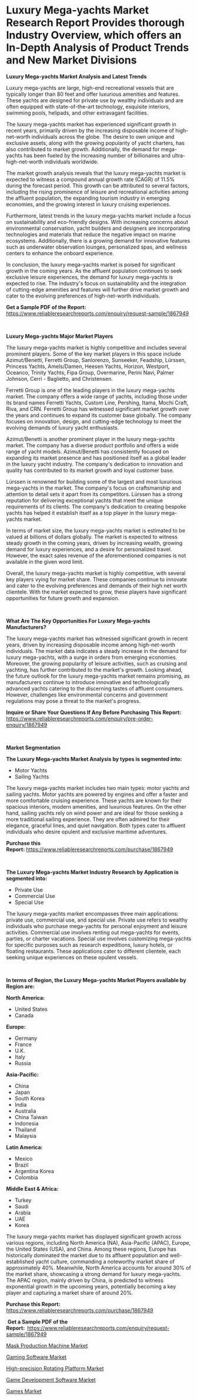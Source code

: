 <p><h1>Luxury Mega-yachts Market Research Report Provides thorough Industry Overview, which offers an In-Depth Analysis of Product Trends and New Market Divisions</h1></p><p><strong>Luxury Mega-yachts Market Analysis and Latest Trends</strong></p>
<p><p>Luxury mega-yachts are large, high-end recreational vessels that are typically longer than 80 feet and offer luxurious amenities and features. These yachts are designed for private use by wealthy individuals and are often equipped with state-of-the-art technology, exquisite interiors, swimming pools, helipads, and other extravagant facilities.</p><p>The luxury mega-yachts market has experienced significant growth in recent years, primarily driven by the increasing disposable income of high-net-worth individuals across the globe. The desire to own unique and exclusive assets, along with the growing popularity of yacht charters, has also contributed to market growth. Additionally, the demand for mega-yachts has been fueled by the increasing number of billionaires and ultra-high-net-worth individuals worldwide.</p><p>The market growth analysis reveals that the luxury mega-yachts market is expected to witness a compound annual growth rate (CAGR) of 11.5% during the forecast period. This growth can be attributed to several factors, including the rising prominence of leisure and recreational activities among the affluent population, the expanding tourism industry in emerging economies, and the growing interest in luxury cruising experiences.</p><p>Furthermore, latest trends in the luxury mega-yachts market include a focus on sustainability and eco-friendly designs. With increasing concerns about environmental conservation, yacht builders and designers are incorporating technologies and materials that reduce the negative impact on marine ecosystems. Additionally, there is a growing demand for innovative features such as underwater observation lounges, personalized spas, and wellness centers to enhance the onboard experience.</p><p>In conclusion, the luxury mega-yachts market is poised for significant growth in the coming years. As the affluent population continues to seek exclusive leisure experiences, the demand for luxury mega-yachts is expected to rise. The industry's focus on sustainability and the integration of cutting-edge amenities and features will further drive market growth and cater to the evolving preferences of high-net-worth individuals.</p></p>
<p><strong>Get a Sample PDF of the Report:&nbsp;</strong> <a href="https://www.reliableresearchreports.com/enquiry/request-sample/1867949">https://www.reliableresearchreports.com/enquiry/request-sample/1867949</a></p>
<p>&nbsp;</p>
<p><strong>Luxury Mega-yachts Major Market Players</strong></p>
<p><p>The luxury mega-yachts market is highly competitive and includes several prominent players. Some of the key market players in this space include Azimut/Benetti, Ferretti Group, Sanlorenzo, Sunseeker, Feadship, Lürssen, Princess Yachts, Amels/Damen, Heesen Yachts, Horizon, Westport, Oceanco, Trinity Yachts, Fipa Group, Overmarine, Perini Navi, Palmer Johnson, Cerri - Baglietto, and Christensen.</p><p>Ferretti Group is one of the leading players in the luxury mega-yachts market. The company offers a wide range of yachts, including those under its brand names Ferretti Yachts, Custom Line, Pershing, Itama, Mochi Craft, Riva, and CRN. Ferretti Group has witnessed significant market growth over the years and continues to expand its customer base globally. The company focuses on innovation, design, and cutting-edge technology to meet the evolving demands of luxury yacht enthusiasts. </p><p>Azimut/Benetti is another prominent player in the luxury mega-yachts market. The company has a diverse product portfolio and offers a wide range of yacht models. Azimut/Benetti has consistently focused on expanding its market presence and has positioned itself as a global leader in the luxury yacht industry. The company's dedication to innovation and quality has contributed to its market growth and loyal customer base.</p><p>Lürssen is renowned for building some of the largest and most luxurious mega-yachts in the market. The company's focus on craftsmanship and attention to detail sets it apart from its competitors. Lürssen has a strong reputation for delivering exceptional yachts that meet the unique requirements of its clients. The company's dedication to creating bespoke yachts has helped it establish itself as a top player in the luxury mega-yachts market.</p><p>In terms of market size, the luxury mega-yachts market is estimated to be valued at billions of dollars globally. The market is expected to witness steady growth in the coming years, driven by increasing wealth, growing demand for luxury experiences, and a desire for personalized travel. However, the exact sales revenue of the aforementioned companies is not available in the given word limit. </p><p>Overall, the luxury mega-yachts market is highly competitive, with several key players vying for market share. These companies continue to innovate and cater to the evolving preferences and demands of their high net worth clientele. With the market expected to grow, these players have significant opportunities for future growth and expansion.</p></p>
<p>&nbsp;</p>
<p><strong>What Are The Key Opportunities For Luxury Mega-yachts Manufacturers?</strong></p>
<p><p>The luxury mega-yachts market has witnessed significant growth in recent years, driven by increasing disposable income among high-net-worth individuals. The market data indicates a steady increase in the demand for luxury mega-yachts, with a surge in orders from emerging economies. Moreover, the growing popularity of leisure activities, such as cruising and yachting, has further contributed to the market's growth. Looking ahead, the future outlook for the luxury mega-yachts market remains promising, as manufacturers continue to introduce innovative and technologically advanced yachts catering to the discerning tastes of affluent consumers. However, challenges like environmental concerns and government regulations may pose a threat to the market's progress.</p></p>
<p><strong>Inquire or Share Your Questions If Any Before Purchasing This Report:</strong> <a href="https://www.reliableresearchreports.com/enquiry/pre-order-enquiry/1867949">https://www.reliableresearchreports.com/enquiry/pre-order-enquiry/1867949</a></p>
<p>&nbsp;</p>
<p><strong>Market Segmentation</strong></p>
<p><strong>The Luxury Mega-yachts Market Analysis by types is segmented into:</strong></p>
<p><ul><li>Motor Yachts</li><li>Sailing Yachts</li></ul></p>
<p><p>The luxury mega-yachts market includes two main types: motor yachts and sailing yachts. Motor yachts are powered by engines and offer a faster and more comfortable cruising experience. These yachts are known for their spacious interiors, modern amenities, and luxurious features. On the other hand, sailing yachts rely on wind power and are ideal for those seeking a more traditional sailing experience. They are often admired for their elegance, graceful lines, and quiet navigation. Both types cater to affluent individuals who desire opulent and exclusive maritime adventures.</p></p>
<p><strong>Purchase this Report:&nbsp;</strong><a href="https://www.reliableresearchreports.com/purchase/1867949">https://www.reliableresearchreports.com/purchase/1867949</a></p>
<p>&nbsp;</p>
<p><strong>The Luxury Mega-yachts Market Industry Research by Application is segmented into:</strong></p>
<p><ul><li>Private Use</li><li>Commercial Use</li><li>Special Use</li></ul></p>
<p><p>The luxury mega-yachts market encompasses three main applications: private use, commercial use, and special use. Private use refers to wealthy individuals who purchase mega-yachts for personal enjoyment and leisure activities. Commercial use involves renting out mega-yachts for events, parties, or charter vacations. Special use involves customizing mega-yachts for specific purposes such as research expeditions, luxury hotels, or floating restaurants. These applications cater to different clientele, each seeking unique experiences on these opulent vessels.</p></p>
<p>&nbsp;</p>
<p><strong>In terms of Region, the Luxury Mega-yachts Market Players available by Region are:</strong></p>
<p>
    <p> <strong> North America: </strong>
        <ul>
            <li>United States</li>
            <li>Canada</li>
        </ul>
        </p> 
    <p> <strong> Europe: </strong>
        <ul>
            <li>Germany</li>
            <li>France</li>
            <li>U.K.</li>
            <li>Italy</li>
            <li>Russia</li>
        </ul>
        </p> 
    <p> <strong> Asia-Pacific: </strong>
        <ul>
            <li>China</li>
            <li>Japan</li>
            <li>South Korea</li>
            <li>India</li>
            <li>Australia</li>
            <li>China Taiwan</li>
            <li>Indonesia</li>
            <li>Thailand</li>
            <li>Malaysia</li>
        </ul>
        </p> 
    <p> <strong> Latin America: </strong>
        <ul>
            <li>Mexico</li>
            <li>Brazil</li>
            <li>Argentina Korea</li>
            <li>Colombia</li>
        </ul>
        </p> 
    <p> <strong> Middle East & Africa: </strong>
        <ul>
            <li>Turkey</li>
            <li>Saudi</li>
            <li>Arabia</li>
            <li>UAE</li>
            <li>Korea</li>
        </ul>
    </p>
    </p>
<p><p>The luxury mega-yachts market has displayed significant growth across various regions, including North America (NA), Asia-Pacific (APAC), Europe, the United States (USA), and China. Among these regions, Europe has historically dominated the market due to its affluent population and well-established yacht culture, commanding a noteworthy market share of approximately 40%. Meanwhile, North America accounts for around 30% of the market share, showcasing a strong demand for luxury mega-yachts. The APAC region, mainly driven by China, is predicted to witness exponential growth in the upcoming years, potentially becoming a key player and capturing a market share of around 20%.</p></p>
<p><strong>Purchase this Report: </strong><a href="https://www.reliableresearchreports.com/purchase/1867949">https://www.reliableresearchreports.com/purchase/1867949</a></p>
<p>&nbsp;<strong>Get a Sample PDF of the Report:&nbsp;&nbsp;</strong><a href="https://www.reliableresearchreports.com/enquiry/request-sample/1867949">https://www.reliableresearchreports.com/enquiry/request-sample/1867949</a></p>
<p><strong></strong></p>
<p><p><a href="https://github.com/kipkeeva/Market-Research-Report-List-2/blob/main/mask-production-machine-market.md">Mask Production Machine Market</a></p><p><a href="https://medium.com/@francesryan1989/gaming-software-market-research-report-its-history-and-forecast-2023-to-2030-c8b3bb54fc0d">Gaming Software Market</a></p><p><a href="https://github.com/provorikovar/Market-Research-Report-List-2/blob/main/high-precision-rotating-platform-market.md">High-precision Rotating Platform Market</a></p><p><a href="https://medium.com/@francesryan1989/game-development-software-market-furnishes-information-on-market-share-market-trends-and-market-887e38786b94">Game Development Software Market</a></p><p><a href="https://medium.com/@rosethompson73/games-market-the-key-to-successful-business-strategy-forecast-till-2030-97de051064e9">Games Market</a></p></p>